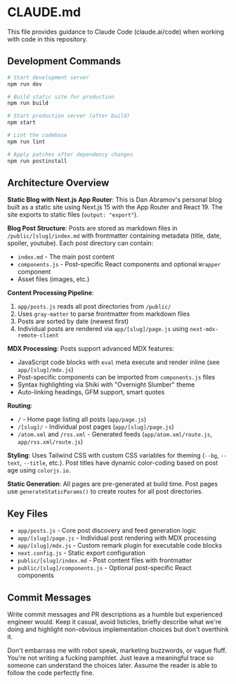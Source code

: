 # CLAUDE.md

This file provides guidance to Claude Code (claude.ai/code) when working with code in this repository.

## Development Commands

```bash
# Start development server
npm run dev

# Build static site for production
npm run build

# Start production server (after build)
npm start

# Lint the codebase
npm run lint

# Apply patches after dependency changes
npm run postinstall
```

## Architecture Overview

**Static Blog with Next.js App Router**: This is Dan Abramov's personal blog built as a static site using Next.js 15 with the App Router and React 19. The site exports to static files (`output: "export"`).

**Blog Post Structure**: Posts are stored as markdown files in `/public/[slug]/index.md` with frontmatter containing metadata (title, date, spoiler, youtube). Each post directory can contain:
- `index.md` - The main post content
- `components.js` - Post-specific React components and optional `Wrapper` component
- Asset files (images, etc.)

**Content Processing Pipeline**:
1. `app/posts.js` reads all post directories from `/public/`
2. Uses `gray-matter` to parse frontmatter from markdown files
3. Posts are sorted by date (newest first)
4. Individual posts are rendered via `app/[slug]/page.js` using `next-mdx-remote-client`

**MDX Processing**: Posts support advanced MDX features:
- JavaScript code blocks with `eval` meta execute and render inline (see `app/[slug]/mdx.js`)
- Post-specific components can be imported from `components.js` files
- Syntax highlighting via Shiki with "Overnight Slumber" theme
- Auto-linking headings, GFM support, smart quotes

**Routing**:
- `/` - Home page listing all posts (`app/page.js`)
- `/[slug]/` - Individual post pages (`app/[slug]/page.js`)
- `/atom.xml` and `/rss.xml` - Generated feeds (`app/atom.xml/route.js`, `app/rss.xml/route.js`)

**Styling**: Uses Tailwind CSS with custom CSS variables for theming (`--bg`, `--text`, `--title`, etc.). Post titles have dynamic color-coding based on post age using `colorjs.io`.

**Static Generation**: All pages are pre-generated at build time. Post pages use `generateStaticParams()` to create routes for all post directories.

## Key Files

- `app/posts.js` - Core post discovery and feed generation logic
- `app/[slug]/page.js` - Individual post rendering with MDX processing
- `app/[slug]/mdx.js` - Custom remark plugin for executable code blocks
- `next.config.js` - Static export configuration
- `public/[slug]/index.md` - Post content files with frontmatter
- `public/[slug]/components.js` - Optional post-specific React components

## Commit Messages

Write commit messages and PR descriptions as a humble but experienced engineer would. Keep it casual, avoid listicles, briefly describe what we're doing and highlight non-obvious implementation choices but don't overthink it.

Don't embarrass me with robot speak, marketing buzzwords, or vague fluff. You're not writing a fucking pamphlet. Just leave a meaningful trace so someone can understand the choices later. Assume the reader is able to follow the code perfectly fine.
